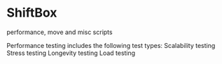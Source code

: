 ShiftBox
========

performance, move and misc scripts


Performance testing includes the following test types:
Scalability testing
Stress testing
Longevity testing
Load testing
